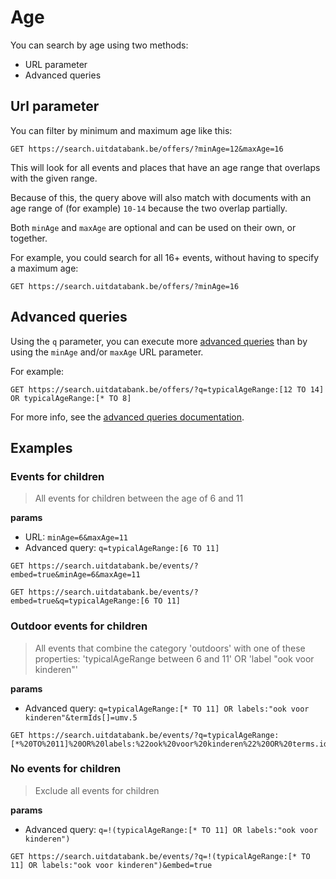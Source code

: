 # Age

You can search by age using two methods:

* URL parameter
* Advanced queries

## Url parameter

You can filter by minimum and maximum age like this:

```
GET https://search.uitdatabank.be/offers/?minAge=12&maxAge=16
```

This will look for all events and places that have an age range that overlaps with the given range.

Because of this, the query above will also match with documents with an age range of \(for example\) `10-14` because the two overlap partially.

Both `minAge` and `maxAge` are optional and can be used on their own, or together.

For example, you could search for all 16+ events, without having to specify a maximum age:

```
GET https://search.uitdatabank.be/offers/?minAge=16
```

## Advanced queries

Using the `q` parameter, you can execute more [advanced queries](/advanced-queries.md) than by using the `minAge` and/or `maxAge` URL parameter.

For example:

```
GET https://search.uitdatabank.be/offers/?q=typicalAgeRange:[12 TO 14] OR typicalAgeRange:[* TO 8]
```

For more info, see the [advanced queries documentation](/advanced-queries.md).

## Examples

### Events for children
> All events for children between the age of 6 and 11

**params**

* URL: `minAge=6&maxAge=11`
* Advanced query: `q=typicalAgeRange:[6 TO 11]`

```
GET https://search.uitdatabank.be/events/?embed=true&minAge=6&maxAge=11
```

```
GET https://search.uitdatabank.be/events/?embed=true&q=typicalAgeRange:[6 TO 11]
```

### Outdoor events for children
> All events that combine the category 'outdoors' with one of these properties: 'typicalAgeRange between 6 and 11' OR 'label "ook voor kinderen"'

 
**params**

* Advanced query: `q=typicalAgeRange:[* TO 11] OR labels:"ook voor kinderen"&termIds[]=umv.5`

```
GET https://search.uitdatabank.be/events/?q=typicalAgeRange:[*%20TO%2011]%20OR%20labels:%22ook%20voor%20kinderen%22%20OR%20terms.id:%22umv*%22&termIds[]=umv.5
```

### No events for children
> Exclude all events for children

**params**

* Advanced query: `q=!(typicalAgeRange:[* TO 11] OR labels:"ook voor kinderen")`

```
GET https://search.uitdatabank.be/events/?q=!(typicalAgeRange:[* TO 11] OR labels:"ook voor kinderen")&embed=true
```

